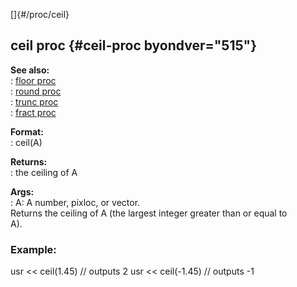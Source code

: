 []{#/proc/ceil}    
## ceil proc {#ceil-proc byondver="515"}    
**See also:**    
:   [floor proc](/ref/proc/floor)    
:   [round proc](/ref/proc/round)    
:   [trunc proc](/ref/proc/trunc)    
:   [fract proc](/ref/proc/fract)    
<!-- -->    
**Format:**    
:   ceil(A)    
<!-- -->    
**Returns:**    
:   the ceiling of A    
<!-- -->    
**Args:**    
:   A: A number, pixloc, or vector.    
Returns the ceiling of A (the largest integer greater than or equal to    
A).    
### Example:    
usr \<\< ceil(1.45) // outputs 2 usr \<\< ceil(-1.45) // outputs -1  